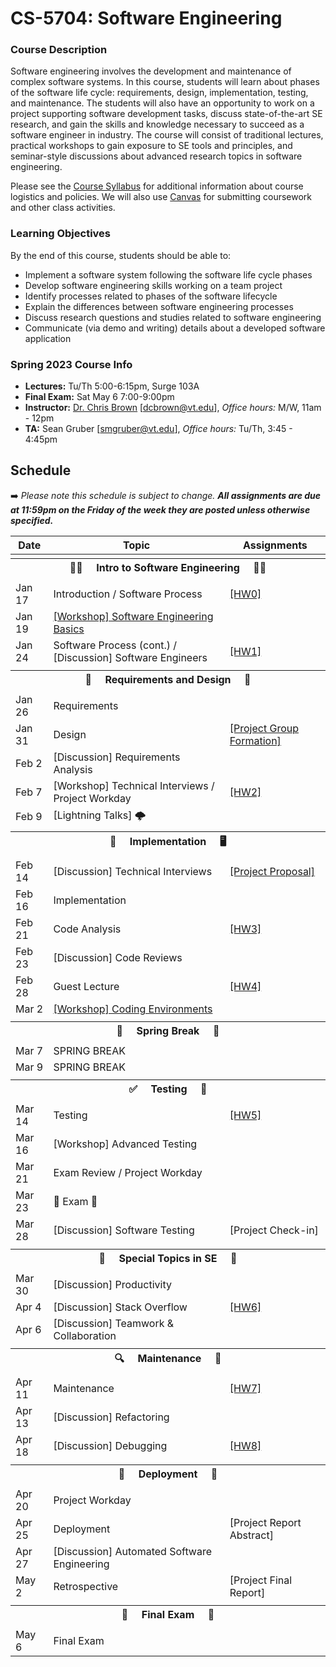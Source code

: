 # CS-5704: Software Engineering

### Course Description

Software engineering involves the development and maintenance of complex software systems. In this course, students will learn about phases of the software life cycle: requirements, design, implementation, testing, and maintenance. The students will also have an opportunity to work on a project supporting software development tasks, discuss state-of-the-art SE research, and gain the skills and knowledge necessary to succeed as a software engineer in industry. The course will consist of traditional lectures, practical workshops to gain exposure to SE tools and principles, and seminar-style discussions about advanced research topics in software engineering.

Please see the [Course Syllabus](https://docs.google.com/document/d/18-5J8LIHu3SDDkfEbWogdbA4_fRtXECs4-hp-Ox0MT4/edit?usp=sharing) for additional information about course logistics and policies. We will also use [Canvas](https://canvas.vt.edu/courses/165661) for submitting coursework and other class activities.

### Learning Objectives

By the end of this course, students should be able to:

* Implement a software system following the software life cycle phases
* Develop software engineering skills working on a team project
* Identify processes related to phases of the software lifecycle
* Explain the differences between software engineering processes
* Discuss research questions and studies related to software engineering
* Communicate (via demo and writing) details about a developed software application

### Spring 2023 Course Info

* **Lectures:** Tu/Th 5:00-6:15pm, Surge 103A
* **Final Exam:** Sat May 6 7:00-9:00pm
* **Instructor:** [Dr. Chris Brown](https://chbrown13.github.io) [dcbrown@vt.edu], *Office hours:* M/W, 11am - 12pm
* **TA:** Sean Gruber [smgruber@vt.edu], *Office hours:* Tu/Th, 3:45 - 4:45pm

## Schedule

➡️ _Please note this schedule is subject to change. **All assignments are due at 11:59pm on the Friday of the week they are posted unless otherwise specified.**_

| Date     | Topic                            |  Assignments       |
|----------|----------------------------------|------------------  |
| <tr><th colspan=3> 👨‍💻 &nbsp;&nbsp;&nbsp; Intro to Software Engineering &nbsp;&nbsp;&nbsp; 👩‍💻 </th></tr> |
| Jan 17 | Introduction / Software Process | [[HW0]](HWs/HW0.md) |
| Jan 19 | [[Workshop] Software Engineering Basics](https://docable.cloud/dcbrown/v/63bb2bbffa284edbde60b1f3) | |
| Jan 24 | Software Process (cont.) / [Discussion] Software Engineers  | [[HW1]](HWs/HW1.md) |
| <tr><th colspan=3>  📝 &nbsp;&nbsp;&nbsp; Requirements and Design &nbsp;&nbsp;&nbsp; 🎨 </th></tr> |
| Jan 26 | Requirements | |
| Jan 31 | Design | [[Project Group Formation]](https://canvas.vt.edu/courses/165661/assignments/1731888) |
| Feb 2  | [Discussion] Requirements Analysis | |
| Feb 7  | [Workshop] Technical Interviews / Project Workday | [[HW2]](https://canvas.vt.edu/courses/165661/assignments/1731891) |
| Feb 9  | [Lightning Talks] 🌩️ | |
| <tr><th colspan=3> 🚧 &nbsp;&nbsp;&nbsp; Implementation &nbsp;&nbsp;&nbsp; 🖥️ </th></tr> |
| Feb 14 | [Discussion] Technical Interviews | [[Project Proposal]](Project/DESIGN.md) |
| Feb 16 | Implementation | |
| Feb 21 | Code Analysis | [[HW3]](HWs/HW3.md) |
| Feb 23 | [Discussion] Code Reviews | |
| Feb 28 | Guest Lecture | [[HW4]](https://canvas.vt.edu/courses/165661/assignments/1738079) |
| Mar 2  | [[Workshop] Coding Environments](https://docable.cloud/api/share/dcbrown/v/6400226f15fc121fbd2230ea) | |
| <tr><th colspan=3> 🌻 &nbsp;&nbsp;&nbsp; Spring Break &nbsp;&nbsp;&nbsp; 🌄 </th></tr> |
| Mar 7  | SPRING BREAK | |
| Mar 9  | SPRING BREAK | |
| <tr><th colspan=3>✅ &nbsp;&nbsp;&nbsp; Testing &nbsp;&nbsp;&nbsp; 🧪</th></tr>
| Mar 14 | Testing | [[HW5]](https://canvas.vt.edu/courses/165661/assignments/1754177) |
| Mar 16 | [Workshop] Advanced Testing | |
| Mar 21 | Exam Review / Project Workday  | |
| Mar 23 |  💯 Exam 💯  | |
| Mar 28 | [Discussion] Software Testing | [Project Check-in] |
| <tr><th colspan=3> 👀 &nbsp;&nbsp;&nbsp; Special Topics in SE &nbsp;&nbsp;&nbsp; 👥</th></tr>
| Mar 30 | [Discussion] Productivity | |
| Apr 4  | [Discussion] Stack Overflow| [[HW6]](https://canvas.vt.edu/courses/165661/assignments/1763069) |
| Apr 6  | [Discussion] Teamwork & Collaboration | |
| <tr><th colspan=4> 🔍 &nbsp;&nbsp;&nbsp; Maintenance &nbsp;&nbsp;&nbsp; 🧹 </th></tr> |
| Apr 11 | Maintenance | [[HW7]](https://canvas.vt.edu/courses/165661/assignments/1767139) |
| Apr 13 | [Discussion] Refactoring | |
| Apr 18 | [Discussion] Debugging | [[HW8]](https://forms.gle/cSY55wUJMUxs5Sgr5) |
| <tr><th colspan=4> 🚀 &nbsp;&nbsp;&nbsp; Deployment &nbsp;&nbsp;&nbsp; 🔁 </th></tr> |
| Apr 20 | Project Workday | |
| Apr 25 | Deployment | [Project Report Abstract] |
| Apr 27 | [Discussion] Automated Software Engineering |  |
| May 2  | Retrospective | [Project Final Report] |
| <tr><th colspan=3> 🏁 &nbsp;&nbsp;&nbsp; Final Exam &nbsp;&nbsp;&nbsp; 🎥 </th></tr> |
| May 6  | Final Exam | |


